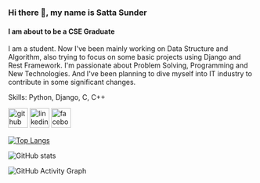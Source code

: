 ### Hi there 👋, my name is Satta Sunder
#### I am about to be a CSE Graduate
I am a student. Now I've been mainly working on Data Structure and Algorithm, also trying to focus on some basic projects using Django and Rest Framework. I'm passionate about Problem Solving, Programming and New Technologies. And I've been planning to dive myself into IT industry to contribute in some significant changes.

Skills: Python, Django, C, C++



[<img src='https://cdn.jsdelivr.net/npm/simple-icons@3.0.1/icons/github.svg' alt='github' height='40'>](https://github.com/SST-Bappu)  [<img src='https://cdn.jsdelivr.net/npm/simple-icons@3.0.1/icons/linkedin.svg' alt='linkedin' height='40'>](https://www.linkedin.com/in/satta-sunder-talukder-9923661a6/)  [<img src='https://cdn.jsdelivr.net/npm/simple-icons@3.0.1/icons/facebook.svg' alt='facebook' height='40'>](https://www.facebook.com/sst.bappu)  

[![Top Langs](https://github-readme-stats.vercel.app/api/top-langs/?username=SST-Bappu)](https://github.com/anuraghazra/github-readme-stats)

![GitHub stats](https://github-readme-stats.vercel.app/api?username=SST-Bappu&show_icons=true)  

![GitHub Activity Graph](https://activity-graph.herokuapp.com/graph?username=SST-Bappu)  


